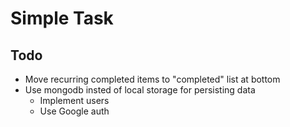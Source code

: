 # Simple Task

## Todo

- Move recurring completed items to "completed" list at bottom
- Use mongodb insted of local storage for persisting data
  - Implement users
  - Use Google auth
